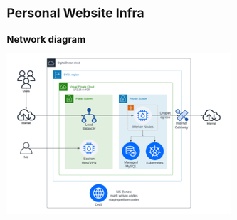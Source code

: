 # Personal Website Infra

## Network diagram

![Digital Ocean network diagram](DO-network-diagram.png)